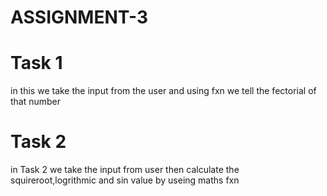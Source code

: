 # ASSIGNMENT-3
# Task 1 
in this we take the input from the user and using fxn we tell the fectorial of that number 
# Task 2 
in Task 2 we take the input from user then calculate the squireroot,logrithmic and sin value by useing maths fxn 
